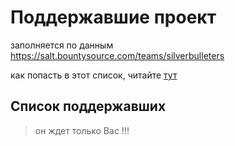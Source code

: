 ﻿# Поддержавшие проект

заполняется по данным https://salt.bountysource.com/teams/silverbulleters

как попасть в этот список, читайте [тут](./DONATIONS.md)

## Список поддержавших

> он ждет только Вас !!!




